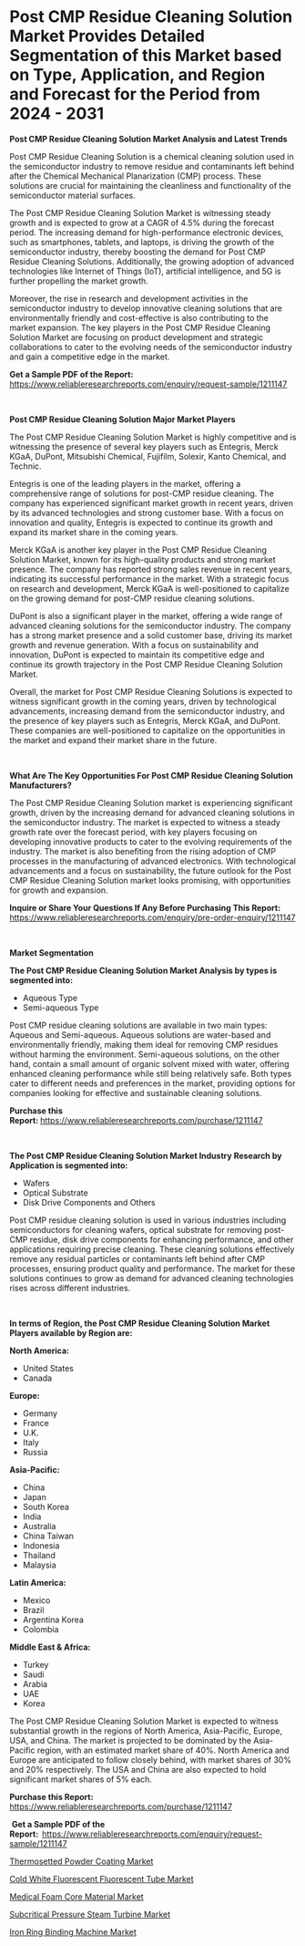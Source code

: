<p><h1>Post CMP Residue Cleaning Solution Market Provides Detailed Segmentation of this Market based on Type, Application, and Region and Forecast for the Period from 2024 - 2031</h1></p><p><strong>Post CMP Residue Cleaning Solution Market Analysis and Latest Trends</strong></p>
<p><p>Post CMP Residue Cleaning Solution is a chemical cleaning solution used in the semiconductor industry to remove residue and contaminants left behind after the Chemical Mechanical Planarization (CMP) process. These solutions are crucial for maintaining the cleanliness and functionality of the semiconductor material surfaces.</p><p>The Post CMP Residue Cleaning Solution Market is witnessing steady growth and is expected to grow at a CAGR of 4.5% during the forecast period. The increasing demand for high-performance electronic devices, such as smartphones, tablets, and laptops, is driving the growth of the semiconductor industry, thereby boosting the demand for Post CMP Residue Cleaning Solutions. Additionally, the growing adoption of advanced technologies like Internet of Things (IoT), artificial intelligence, and 5G is further propelling the market growth.</p><p>Moreover, the rise in research and development activities in the semiconductor industry to develop innovative cleaning solutions that are environmentally friendly and cost-effective is also contributing to the market expansion. The key players in the Post CMP Residue Cleaning Solution Market are focusing on product development and strategic collaborations to cater to the evolving needs of the semiconductor industry and gain a competitive edge in the market.</p></p>
<p><strong>Get a Sample PDF of the Report:&nbsp;</strong> <a href="https://www.reliableresearchreports.com/enquiry/request-sample/1211147">https://www.reliableresearchreports.com/enquiry/request-sample/1211147</a></p>
<p>&nbsp;</p>
<p><strong>Post CMP Residue Cleaning Solution Major Market Players</strong></p>
<p><p>The Post CMP Residue Cleaning Solution Market is highly competitive and is witnessing the presence of several key players such as Entegris, Merck KGaA, DuPont, Mitsubishi Chemical, Fujifilm, Solexir, Kanto Chemical, and Technic.</p><p>Entegris is one of the leading players in the market, offering a comprehensive range of solutions for post-CMP residue cleaning. The company has experienced significant market growth in recent years, driven by its advanced technologies and strong customer base. With a focus on innovation and quality, Entegris is expected to continue its growth and expand its market share in the coming years.</p><p>Merck KGaA is another key player in the Post CMP Residue Cleaning Solution Market, known for its high-quality products and strong market presence. The company has reported strong sales revenue in recent years, indicating its successful performance in the market. With a strategic focus on research and development, Merck KGaA is well-positioned to capitalize on the growing demand for post-CMP residue cleaning solutions.</p><p>DuPont is also a significant player in the market, offering a wide range of advanced cleaning solutions for the semiconductor industry. The company has a strong market presence and a solid customer base, driving its market growth and revenue generation. With a focus on sustainability and innovation, DuPont is expected to maintain its competitive edge and continue its growth trajectory in the Post CMP Residue Cleaning Solution Market.</p><p>Overall, the market for Post CMP Residue Cleaning Solutions is expected to witness significant growth in the coming years, driven by technological advancements, increasing demand from the semiconductor industry, and the presence of key players such as Entegris, Merck KGaA, and DuPont. These companies are well-positioned to capitalize on the opportunities in the market and expand their market share in the future.</p></p>
<p>&nbsp;</p>
<p><strong>What Are The Key Opportunities For Post CMP Residue Cleaning Solution Manufacturers?</strong></p>
<p><p>The Post CMP Residue Cleaning Solution market is experiencing significant growth, driven by the increasing demand for advanced cleaning solutions in the semiconductor industry. The market is expected to witness a steady growth rate over the forecast period, with key players focusing on developing innovative products to cater to the evolving requirements of the industry. The market is also benefiting from the rising adoption of CMP processes in the manufacturing of advanced electronics. With technological advancements and a focus on sustainability, the future outlook for the Post CMP Residue Cleaning Solution market looks promising, with opportunities for growth and expansion.</p></p>
<p><strong>Inquire or Share Your Questions If Any Before Purchasing This Report:</strong> <a href="https://www.reliableresearchreports.com/enquiry/pre-order-enquiry/1211147">https://www.reliableresearchreports.com/enquiry/pre-order-enquiry/1211147</a></p>
<p>&nbsp;</p>
<p><strong>Market Segmentation</strong></p>
<p><strong>The Post CMP Residue Cleaning Solution Market Analysis by types is segmented into:</strong></p>
<p><ul><li>Aqueous Type</li><li>Semi-aqueous Type</li></ul></p>
<p><p>Post CMP residue cleaning solutions are available in two main types: Aqueous and Semi-aqueous. Aqueous solutions are water-based and environmentally friendly, making them ideal for removing CMP residues without harming the environment. Semi-aqueous solutions, on the other hand, contain a small amount of organic solvent mixed with water, offering enhanced cleaning performance while still being relatively safe. Both types cater to different needs and preferences in the market, providing options for companies looking for effective and sustainable cleaning solutions.</p></p>
<p><strong>Purchase this Report:&nbsp;</strong><a href="https://www.reliableresearchreports.com/purchase/1211147">https://www.reliableresearchreports.com/purchase/1211147</a></p>
<p>&nbsp;</p>
<p><strong>The Post CMP Residue Cleaning Solution Market Industry Research by Application is segmented into:</strong></p>
<p><ul><li>Wafers</li><li>Optical Substrate</li><li>Disk Drive Components and Others</li></ul></p>
<p><p>Post CMP residue cleaning solution is used in various industries including semiconductors for cleaning wafers, optical substrate for removing post-CMP residue, disk drive components for enhancing performance, and other applications requiring precise cleaning. These cleaning solutions effectively remove any residual particles or contaminants left behind after CMP processes, ensuring product quality and performance. The market for these solutions continues to grow as demand for advanced cleaning technologies rises across different industries.</p></p>
<p>&nbsp;</p>
<p><strong>In terms of Region, the Post CMP Residue Cleaning Solution Market Players available by Region are:</strong></p>
<p>
    <p> <strong> North America: </strong>
        <ul>
            <li>United States</li>
            <li>Canada</li>
        </ul>
        </p> 
    <p> <strong> Europe: </strong>
        <ul>
            <li>Germany</li>
            <li>France</li>
            <li>U.K.</li>
            <li>Italy</li>
            <li>Russia</li>
        </ul>
        </p> 
    <p> <strong> Asia-Pacific: </strong>
        <ul>
            <li>China</li>
            <li>Japan</li>
            <li>South Korea</li>
            <li>India</li>
            <li>Australia</li>
            <li>China Taiwan</li>
            <li>Indonesia</li>
            <li>Thailand</li>
            <li>Malaysia</li>
        </ul>
        </p> 
    <p> <strong> Latin America: </strong>
        <ul>
            <li>Mexico</li>
            <li>Brazil</li>
            <li>Argentina Korea</li>
            <li>Colombia</li>
        </ul>
        </p> 
    <p> <strong> Middle East & Africa: </strong>
        <ul>
            <li>Turkey</li>
            <li>Saudi</li>
            <li>Arabia</li>
            <li>UAE</li>
            <li>Korea</li>
        </ul>
    </p>
    </p>
<p><p>The Post CMP Residue Cleaning Solution Market is expected to witness substantial growth in the regions of North America, Asia-Pacific, Europe, USA, and China. The market is projected to be dominated by the Asia-Pacific region, with an estimated market share of 40%. North America and Europe are anticipated to follow closely behind, with market shares of 30% and 20% respectively. The USA and China are also expected to hold significant market shares of 5% each.</p></p>
<p><strong>Purchase this Report: </strong><a href="https://www.reliableresearchreports.com/purchase/1211147">https://www.reliableresearchreports.com/purchase/1211147</a></p>
<p>&nbsp;<strong>Get a Sample PDF of the Report:&nbsp;&nbsp;</strong><a href="https://www.reliableresearchreports.com/enquiry/request-sample/1211147">https://www.reliableresearchreports.com/enquiry/request-sample/1211147</a></p>
<p><strong></strong></p>
<p><p><a href="https://medium.com/@dritasmani2022/thermosetted-powder-coating-market-trends-and-market-analysis-forecasted-for-period-2024-2031-b23e59776e50">Thermosetted Powder Coating Market</a></p><p><a href="https://medium.com/@nicholasstewart02/cold-white-fluorescent-fluorescent-tube-market-size-cagr-trends-2024-2030-5af034f070d6">Cold White Fluorescent Fluorescent Tube Market</a></p><p><a href="https://medium.com/@williammann19/medical-foam-core-material-market-report-reveals-the-latest-trends-and-growth-opportunities-of-this-d2f4d3363461">Medical Foam Core Material Market</a></p><p><a href="https://medium.com/@nicholasstewart02/subcritical-pressure-steam-turbine-market-exploring-market-share-market-trends-and-future-growth-730bcd63f564">Subcritical Pressure Steam Turbine Market</a></p><p><a href="https://medium.com/@dritasmani2022/iron-ring-binding-machine-market-size-market-outlook-and-market-forecast-2024-to-2031-450048f614a5">Iron Ring Binding Machine Market</a></p></p>